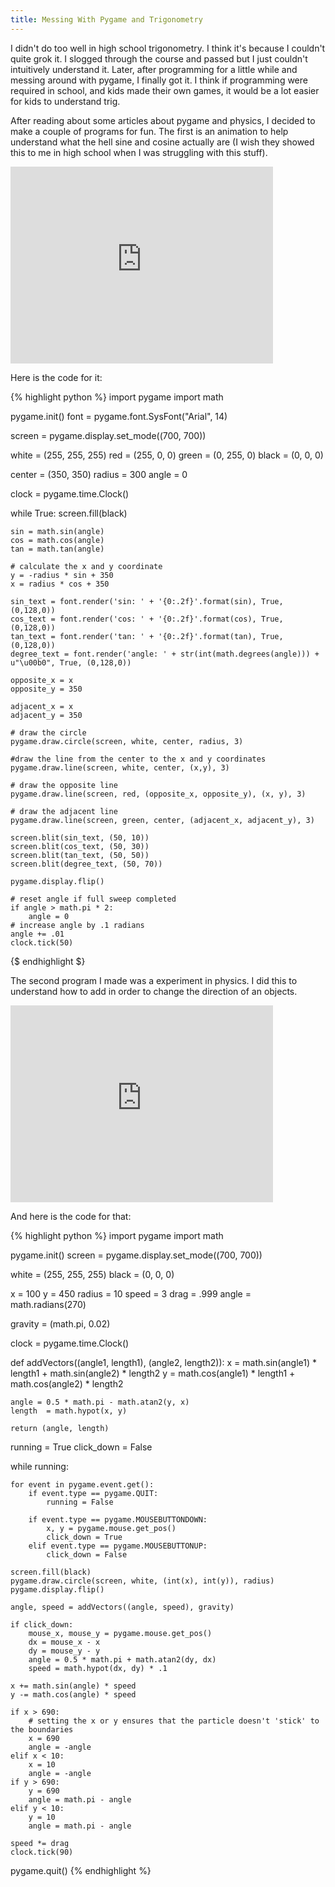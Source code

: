 ```yaml
---
title: Messing With Pygame and Trigonometry
---
```

I didn't do too well in high school trigonometry. I think it's because I couldn't quite grok it. I slogged through the course and passed but I just couldn't intuitively understand it. Later, after programming for a little while and messing around with pygame, I finally got it. I think if programming were required in school, and kids made their own games, it would be a lot easier for kids to understand trig.

After reading about some articles about pygame and physics, I decided to make a couple of programs for fun. The first is an animation to help understand what the hell sine and cosine actually are (I wish they showed this to me in high school when I was struggling with this stuff).

<iframe width="420" height="315" src="https://www.youtube.com/embed/NixEtaxaHec" frameborder="0" allowfullscreen></iframe>

Here is the code for it:

{% highlight python %}
import pygame
import math

pygame.init()
font = pygame.font.SysFont("Arial", 14)

screen = pygame.display.set_mode((700, 700))

white = (255, 255, 255)
red = (255, 0, 0)
green = (0, 255, 0)
black = (0, 0, 0)

center = (350, 350)
radius = 300
angle = 0

clock = pygame.time.Clock()

while True:
    screen.fill(black)

    sin = math.sin(angle)
    cos = math.cos(angle)
    tan = math.tan(angle)

    # calculate the x and y coordinate
    y = -radius * sin + 350
    x = radius * cos + 350

    sin_text = font.render('sin: ' + '{0:.2f}'.format(sin), True, (0,128,0))
    cos_text = font.render('cos: ' + '{0:.2f}'.format(cos), True, (0,128,0))
    tan_text = font.render('tan: ' + '{0:.2f}'.format(tan), True, (0,128,0))
    degree_text = font.render('angle: ' + str(int(math.degrees(angle))) + u"\u00b0", True, (0,128,0))

    opposite_x = x
    opposite_y = 350

    adjacent_x = x
    adjacent_y = 350

    # draw the circle
    pygame.draw.circle(screen, white, center, radius, 3) 

    #draw the line from the center to the x and y coordinates
    pygame.draw.line(screen, white, center, (x,y), 3)

    # draw the opposite line
    pygame.draw.line(screen, red, (opposite_x, opposite_y), (x, y), 3)

    # draw the adjacent line
    pygame.draw.line(screen, green, center, (adjacent_x, adjacent_y), 3)

    screen.blit(sin_text, (50, 10))
    screen.blit(cos_text, (50, 30))
    screen.blit(tan_text, (50, 50))
    screen.blit(degree_text, (50, 70))

    pygame.display.flip()

    # reset angle if full sweep completed
    if angle > math.pi * 2:
        angle = 0
    # increase angle by .1 radians
    angle += .01
    clock.tick(50)
{$ endhighlight $}

The second program I made was a experiment in physics. I did this to understand how to add in order to change the direction of an objects.

<iframe width="420" height="315" src="https://www.youtube.com/embed/p9Xoes63rWI" frameborder="0" allowfullscreen></iframe>

And here is the code for that:

{% highlight python %}
import pygame
import math

pygame.init()
screen = pygame.display.set_mode((700, 700))

white = (255, 255, 255)
black = (0, 0, 0)

x = 100
y = 450
radius = 10
speed = 3
drag = .999
angle = math.radians(270)

gravity = (math.pi, 0.02)

clock = pygame.time.Clock()

def addVectors((angle1, length1), (angle2, length2)):
    x  = math.sin(angle1) * length1 + math.sin(angle2) * length2
    y  = math.cos(angle1) * length1 + math.cos(angle2) * length2
    
    angle = 0.5 * math.pi - math.atan2(y, x)
    length  = math.hypot(x, y)

    return (angle, length)

running = True
click_down = False

while running:

    for event in pygame.event.get():
        if event.type == pygame.QUIT:
            running = False

        if event.type == pygame.MOUSEBUTTONDOWN:
            x, y = pygame.mouse.get_pos()
            click_down = True
        elif event.type == pygame.MOUSEBUTTONUP:
            click_down = False

    screen.fill(black)
    pygame.draw.circle(screen, white, (int(x), int(y)), radius)
    pygame.display.flip()

    angle, speed = addVectors((angle, speed), gravity)

    if click_down:
        mouse_x, mouse_y = pygame.mouse.get_pos()
        dx = mouse_x - x
        dy = mouse_y - y
        angle = 0.5 * math.pi + math.atan2(dy, dx)
        speed = math.hypot(dx, dy) * .1

    x += math.sin(angle) * speed
    y -= math.cos(angle) * speed

    if x > 690:
        # setting the x or y ensures that the particle doesn't 'stick' to the boundaries
        x = 690
        angle = -angle
    elif x < 10:
        x = 10
        angle = -angle
    if y > 690:
        y = 690
        angle = math.pi - angle
    elif y < 10:
        y = 10
        angle = math.pi - angle

    speed *= drag
    clock.tick(90)

pygame.quit()
{% endhighlight %}
